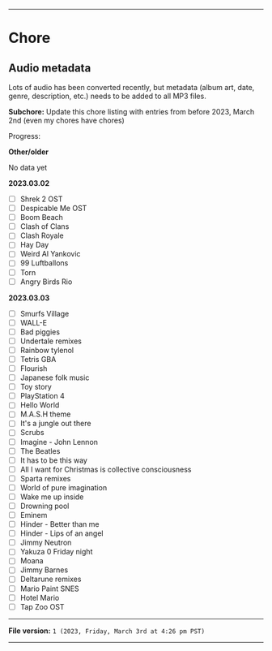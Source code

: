
***

# Chore

## Audio metadata

Lots of audio has been converted recently, but metadata (album art, date, genre, description, etc.) needs to be added to all MP3 files.

**Subchore:** Update this chore listing with entries from before 2023, March 2nd (even my chores have chores)

Progress:

**Other/older**

No data yet

**2023.03.02**

- [ ] Shrek 2 OST
- [ ] Despicable Me OST
- [ ] Boom Beach
- [ ] Clash of Clans
- [ ] Clash Royale
- [ ] Hay Day
- [ ] Weird Al Yankovic
- [ ] 99 Luftballons
- [ ] Torn
- [ ] Angry Birds Rio

**2023.03.03**

- [ ] Smurfs Village
- [ ] WALL-E
- [ ] Bad piggies
- [ ] Undertale remixes
- [ ] Rainbow tylenol
- [ ] Tetris GBA
- [ ] Flourish
- [ ] Japanese folk music
- [ ] Toy story
- [ ] PlayStation 4
- [ ] Hello World
- [ ] M.A.S.H theme
- [ ] It's a jungle out there
- [ ] Scrubs
- [ ] Imagine - John Lennon
- [ ] The Beatles
- [ ] It has to be this way
- [ ] All I want for Christmas is collective consciousness
- [ ] Sparta remixes
- [ ] World of pure imagination
- [ ] Wake me up inside
- [ ] Drowning pool
- [ ] Eminem
- [ ] Hinder - Better than me
- [ ] Hinder - Lips of an angel
- [ ] Jimmy Neutron
- [ ] Yakuza 0 Friday night
- [ ] Moana
- [ ] Jimmy Barnes
- [ ] Deltarune remixes
- [ ] Mario Paint SNES
- [ ] Hotel Mario
- [ ] Tap Zoo OST

***

**File version:** `1 (2023, Friday, March 3rd at 4:26 pm PST)`

***
